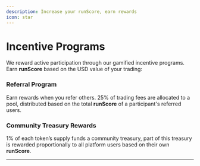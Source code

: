 ```yaml
---
description: Increase your runScore, earn rewards
icon: star
---
```


# Incentive Programs

We reward active participation through our gamified incentive programs. Earn **runScore** based on the USD value of your trading:

### Referral Program

Earn rewards when you refer others. 25% of trading fees are allocated to a pool, distributed based on the total **runScore** of a participant's referred users.

### Community Treasury Rewards

1% of each token’s supply funds a community treasury, part of this treasury is rewarded proportionally to all platform users based on their own **runScore**.

***
